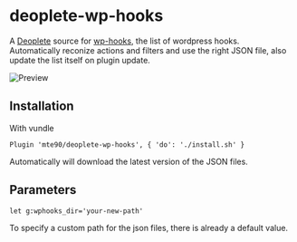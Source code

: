 # deoplete-wp-hooks

A [Deoplete](https://github.com/Shougo/deoplete.nvim) source for [wp-hooks](https://github.com/johnbillion/wp-hooks), the list of wordpress hooks.  
Automatically reconize actions and filters and use the right JSON file, also update the list itself on plugin update.

![Preview](https://user-images.githubusercontent.com/403283/96128002-0d6dad00-0ef5-11eb-8de6-72d8af660d5a.gif)

## Installation

With vundle

```
Plugin 'mte90/deoplete-wp-hooks', { 'do': './install.sh' }
```

Automatically will download the latest version of the JSON files.

## Parameters

`let g:wphooks_dir='your-new-path'`

To specify a custom path for the json files, there is already a default value.
